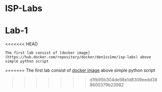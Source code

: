 # ISP-Labs

# Lab-1
<<<<<<< HEAD

    The first lab consist of [docker image](https://hub.docker.com/repository/docker/den1ss1mo/isp-labs) above simple python script

=======
The first lab consist of [docker image](https://hub.docker.com/repository/docker/den1ss1mo/isp-labs) above simple python script
>>>>>>> d1fb95b304de98e1d8309eedd388600379b23982

